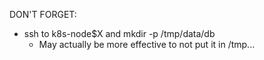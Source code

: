 DON'T FORGET:
- ssh to k8s-node$X and mkdir -p /tmp/data/db
  + May actually be more effective to not put it in /tmp...

